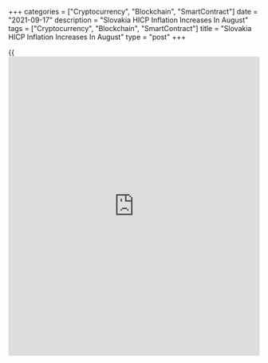 +++
categories = ["Cryptocurrency", "Blockchain", "SmartContract"]
date = "2021-09-17"
description = "Slovakia HICP Inflation Increases In August"
tags = ["Cryptocurrency", "Blockchain", "SmartContract"]
title = "Slovakia HICP Inflation Increases In August"
type = "post"
+++

{{<iframe id="large-banner" src="https://www.bounty.group/#slide=25.0" width="100%" height="600" scrolling="no" style="border: 0px solid rgb(216, 221, 230); border-radius: 3px;">}}

Slovakia's EU measure of inflation increased in August, data from the
Statistical Office Of the Slovak Republic showed on Friday.

The harmonized index of consumer prices, or HICP, rose 3.3 percent year-
on-year in August, after 2.9 percent gain in July. This was in line with
economists' expectation.

On a month-on-month basis, increased 0.2 percent in August, following a
0.5 percent gain in the preceding month. Economists had expected a 0.3
percent rise.

Earlier, the statistical office reported that the consumer price index
rose 3.8 percent yearly in August and gained 0.4 percent from a month
ago.

The core inflation rose to 4.5 percent in August from 3.9 percent in the
prior month.

For comments and feedback [contact](https://www.playgroundfx.com/contact/): editorial@rtt[news](https://www.letsplayfx.com/blog/forex-news-website/).com

[Economic News][1]

 **What parts of the world are seeing the best (and worst) economic
performances lately? Click[here][2] to check out our [Econ Scorecard][2]
and find out! See up-to-the-moment [ranking](https://www.playgroundfx.com/blog/crypto-exchange-ranking/)s for the best and worst
performers in [GDP][3], [unemployment rate][4], [inflation][5] and much
more.**

   1. www.rtt[news](https://www.letsplayfx.com/blog/forex-news-website/).com/Content/EconomicNews.aspx
   2. www.rtt[news](https://www.letsplayfx.com/blog/forex-news-website/).com/economic-scorecard/world-rank/industrial-production/highest-performance.aspx
   3. www.rtt[news](https://www.letsplayfx.com/blog/forex-news-website/).com/economic-scorecard/world-rank/GDP/highest-performance.aspx
   4. www.rtt[news](https://www.letsplayfx.com/blog/forex-news-website/).com/economic-scorecard/world-rank/unemployment-rate/lowest-performance.aspx
   5. www.rtt[news](https://www.letsplayfx.com/blog/forex-news-website/).com/economic-scorecard/world-rank/CPI/highest-performance.aspx